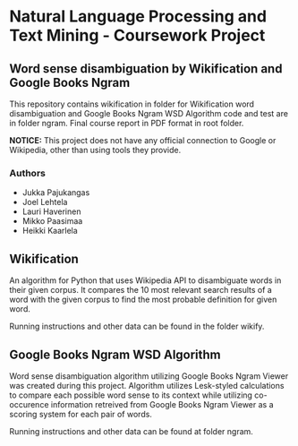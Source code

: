 # Natural Language Processing and Text Mining - Coursework Project

## Word sense disambiguation by Wikification and Google Books Ngram

This repository contains wikification in folder for Wikification word disambiguation and Google Books Ngram WSD Algorithm code and test are in folder ngram. Final course report in PDF format in root folder.

**NOTICE:** This project does not have any official connection to Google or Wikipedia, other than using tools they provide.

### Authors
* Jukka Pajukangas
* Joel Lehtela
* Lauri Haverinen
* Mikko Paasimaa
* Heikki Kaarlela

## Wikification

An algorithm for Python that uses Wikipedia API to disambiguate words in their given corpus. It compares the 10 most relevant search results of a word with the given corpus to find the most probable definition for given word.

Running instructions and other data can be found in the folder wikify.

## Google Books Ngram WSD Algorithm

Word sense disambiguation algorithm utilizing Google Books Ngram Viewer was created during this project. Algorithm utilizes Lesk-styled calculations to compare each possible word sense to its context while utilizing co-occurence information retreived from Google Books Ngram Viewer as a scoring system for each pair of words.

Running instructions and other data can be found at folder ngram.

